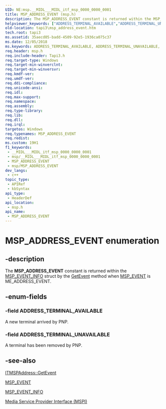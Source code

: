```yaml
---
UID: NE:msp.__MIDL___MIDL_itf_msp_0000_0000_0001
title: MSP_ADDRESS_EVENT (msp.h)
description: The MSP_ADDRESS_EVENT constant is returned within the MSP_EVENT_INFO struct by the GetEvent method when MSP_EVENT is ME_ADDRESS_EVENT.
helpviewer_keywords: ["ADDRESS_TERMINAL_AVAILABLE","ADDRESS_TERMINAL_UNAVAILABLE","MSP_ADDRESS_EVENT","MSP_ADDRESS_EVENT enumeration [TAPI 2.2]","_tapi3_msp_address_event","msp/ADDRESS_TERMINAL_AVAILABLE","msp/ADDRESS_TERMINAL_UNAVAILABLE","msp/MSP_ADDRESS_EVENT","tapi3.msp_address_event"]
old-location: tapi3\msp_address_event.htm
tech.root: tapi3
ms.assetid: 35aecd05-badd-4509-92e5-1936ca075c37
ms.date: 12/05/2018
ms.keywords: ADDRESS_TERMINAL_AVAILABLE, ADDRESS_TERMINAL_UNAVAILABLE, MSP_ADDRESS_EVENT, MSP_ADDRESS_EVENT enumeration [TAPI 2.2], _tapi3_msp_address_event, msp/ADDRESS_TERMINAL_AVAILABLE, msp/ADDRESS_TERMINAL_UNAVAILABLE, msp/MSP_ADDRESS_EVENT, tapi3.msp_address_event
req.header: msp.h
req.include-header: Tapi3.h
req.target-type: Windows
req.target-min-winverclnt: 
req.target-min-winversvr: 
req.kmdf-ver: 
req.umdf-ver: 
req.ddi-compliance: 
req.unicode-ansi: 
req.idl: 
req.max-support: 
req.namespace: 
req.assembly: 
req.type-library: 
req.lib: 
req.dll: 
req.irql: 
targetos: Windows
req.typenames: MSP_ADDRESS_EVENT
req.redist: 
ms.custom: 19H1
f1_keywords:
 - __MIDL___MIDL_itf_msp_0000_0000_0001
 - msp/__MIDL___MIDL_itf_msp_0000_0000_0001
 - MSP_ADDRESS_EVENT
 - msp/MSP_ADDRESS_EVENT
dev_langs:
 - c++
topic_type:
 - APIRef
 - kbSyntax
api_type:
 - HeaderDef
api_location:
 - msp.h
api_name:
 - MSP_ADDRESS_EVENT
---
```


# MSP_ADDRESS_EVENT enumeration


## -description

The <b>MSP_ADDRESS_EVENT</b> constant is returned within the 
<a href="/windows/win32/api/msp/ns-msp-msp_event_info">MSP_EVENT_INFO</a> struct by the 
<a href="/windows/desktop/api/msp/nf-msp-itmspaddress-getevent">GetEvent</a> method when 
<a href="/windows/win32/api/msp/ne-msp-msp_event">MSP_EVENT</a> is ME_ADDRESS_EVENT.

## -enum-fields

### -field ADDRESS_TERMINAL_AVAILABLE

A new terminal arrived by PNP.

### -field ADDRESS_TERMINAL_UNAVAILABLE

A terminal has been removed by PNP.

## -see-also

<a href="/windows/desktop/api/msp/nf-msp-itmspaddress-getevent">ITMSPAddress::GetEvent</a>



<a href="/windows/win32/api/msp/ne-msp-msp_event">MSP_EVENT</a>



<a href="/windows/win32/api/msp/ns-msp-msp_event_info">MSP_EVENT_INFO</a>



<a href="/windows/desktop/Tapi/media-service-provider-interface-mspi-">Media Service Provider Interface (MSPI)</a>
